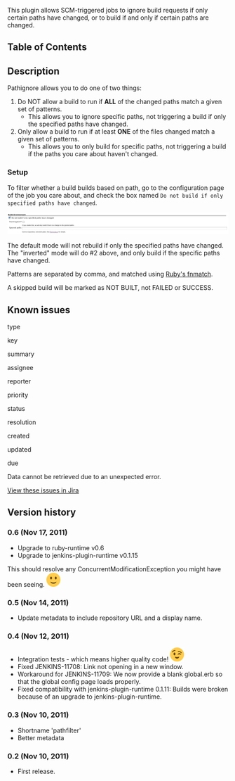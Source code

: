 
This plugin allows SCM-triggered jobs to ignore build requests if only
certain paths have changed, or to build if and only if certain paths are
changed.

## Table of Contents

## Description

Pathignore allows you to do one of two things:

1.  Do NOT allow a build to run if **ALL** of the changed paths match a
    given set of patterns.
    -   This allows you to ignore specific paths, not triggering a build
        if only the specified paths have changed.
2.  Only allow a build to run if at least **ONE** of the files changed
    match a given set of patterns.
    -   This allows you to only build for specific paths, not triggering
        a build if the paths you care about haven't changed.

### Setup

To filter whether a build builds based on path, go to the configuration
page of the job you care about, and check the box named
`Do not build if only specified paths have changed`.

![](docs/images/pathignore-screenshot.png)

The default mode will not rebuild if only the specified paths have
changed. The "inverted" mode will do \#2 above, and only build if the
specific paths have changed.

Patterns are separated by comma, and matched using [Ruby's
fnmatch](http://www.ruby-doc.org/core-1.9.3/File.html#method-c-fnmatch).

A skipped build will be marked as NOT BUILT, not FAILED or SUCCESS.

## Known issues

type

key

summary

assignee

reporter

priority

status

resolution

created

updated

due

Data cannot be retrieved due to an unexpected error.

[View these issues in
Jira](http://issues.jenkins-ci.org/secure/IssueNavigator.jspa?reset=true&jqlQuery=component%20=%20pathignore%20AND%20project%20=%20JENKINS%20AND%20resolution%20=%20Unresolved%20ORDER%20BY%20updated%20DESC&tempMax=1000&src=confmacro)

## Version history

### 0.6 (Nov 17, 2011)

-   Upgrade to ruby-runtime v0.6
-   Upgrade to jenkins-plugin-runtime v0.1.15

This should resolve any ConcurrentModificationException you might have
been seeing.
![(smile)](docs/images/smile.svg)

### 0.5 (Nov 14, 2011)

-   Update metadata to include repository URL and a display name.

### 0.4 (Nov 12, 2011)

-   Integration tests - which means higher quality code!
    ![(wink)](docs/images/wink.svg)
-   Fixed JENKINS-11708: Link not opening in a new window.
-   Workaround for JENKINS-11709: We now provide a blank global.erb so
    that the global config page loads properly.
-   Fixed compatibility with jenkins-plugin-runtime 0.1.11: Builds were
    broken because of an upgrade to jenkins-plugin-runtime.

### 0.3 (Nov 10, 2011)

-   Shortname 'pathfilter'
-   Better metadata

### 0.2 (Nov 10, 2011)

-   First release.
